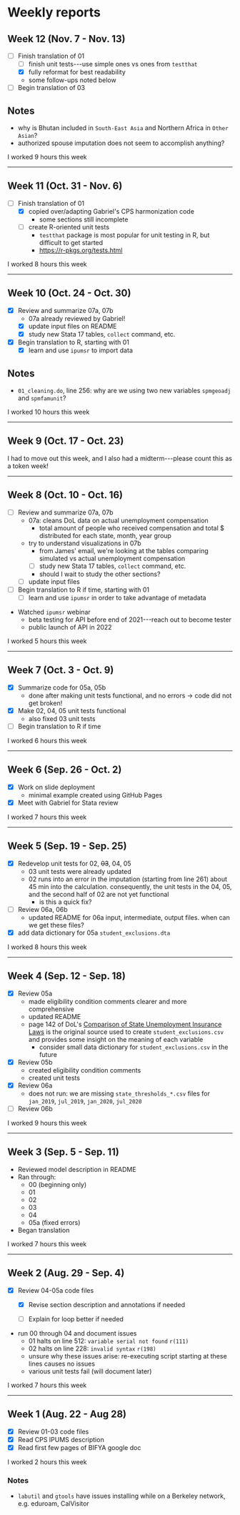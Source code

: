 # Weekly reports

## Week 12 (Nov. 7 - Nov. 13)

- [ ] Finish translation of 01
  - [ ] finish unit tests---use simple ones vs ones from `testthat`
  - [x] fully reformat for best readability
  - some follow-ups noted below
- [ ] Begin translation of 03

## Notes

- why is Bhutan included in `South-East Asia` and Northern Africa in `Other Asian`?
- authorized spouse imputation does not seem to accomplish anything?

I worked 9 hours this week

---

## Week 11 (Oct. 31 - Nov. 6)

- [ ] Finish translation of 01
  - [x] copied over/adapting Gabriel's CPS harmonization code
    - some sections still incomplete
  - [ ] create R-oriented unit tests
    - `testthat` package is most popular for unit testing in R, but difficult to get started
    - https://r-pkgs.org/tests.html

I worked 8 hours this week

---

## Week 10 (Oct. 24 - Oct. 30)

- [x] Review and summarize 07a, 07b
  - 07a already reviewed by Gabriel!
  - [x] update input files on README
  - [x] study new Stata 17 tables, `collect` command, etc.
- [x] Begin translation to R, starting with 01
  - [x] learn and use `ipumsr` to import data

## Notes

- `01_cleaning.do`, line 256: why are we using two new variables `spmgeoadj` and `spmfamunit`?

I worked 10 hours this week

---

## Week 9 (Oct. 17 - Oct. 23)

I had to move out this week, and I also had a midterm---please count this as a token week!

---

## Week 8 (Oct. 10 - Oct. 16)

- [ ] Review and summarize 07a, 07b
  - 07a: cleans DoL data on actual unemployment compensation
    - total amount of people who received compensation and total $ distributed for each state, month, year group
  - try to understand visualizations in 07b
    - from James' email, we're looking at the tables comparing simulated vs actual unemployment compensation
    - [ ] study new Stata 17 tables, `collect` command, etc.
    - should I wait to study the other sections?
  - [ ] update input files
- [ ] Begin translation to R if time, starting with 01
  - [ ] learn and use `ipumsr` in order to take advantage of metadata
- Watched `ipumsr` webinar
  - beta testing for API before end of 2021---reach out to become tester
  - public launch of API in 2022

I worked 5 hours this week

---

## Week 7 (Oct. 3 - Oct. 9)

- [x] Summarize code for 05a, 05b
  - done after making unit tests functional, and no errors -> code did not get broken!
- [x] Make 02, 04, 05 unit tests functional
  - also fixed 03 unit tests
- [ ] Begin translation to R if time

I worked 6 hours this week

---

## Week 6 (Sep. 26 - Oct. 2)

- [x] Work on slide deployment
  - minimal example created using GitHub Pages
- [x] Meet with Gabriel for Stata review

I worked 7 hours this week

---

## Week 5 (Sep. 19 - Sep. 25)

- [x] Redevelop unit tests for 02, ~~03~~, 04, 05
  - 03 unit tests were already updated
  - 02 runs into an error in the imputation (starting from line 261) about 45 min into the calculation. consequently, the unit tests in the 04, 05, and the second half of 02 are not yet functional
    - is this a quick fix?
- [ ] Review 06a, 06b
  - updated README for 06a input, intermediate, output files. when can we get these files?
- [x] add data dictionary for 05a `student_exclusions.dta`

I worked 8 hours this week

---

## Week 4 (Sep. 12 - Sep. 18)

- [x] Review 05a
  - made eligibility condition comments clearer and more comprehensive
  - updated README
  - page 142 of DoL's [Comparison of State Unemployment Insurance Laws](https://oui.doleta.gov/unemploy/pdf/uilawcompar/2020/complete.pdf) is the original source used to create `student_exclusions.csv` and provides some insight on the meaning of each variable
    - consider small data dictionary for `student_exclusions.csv` in the future
- [x] Review 05b
  - created eligibility condition comments
  - created unit tests
- [x] Review 06a
  - does not run: we are missing `state_thresholds_*.csv` files for `jan_2019`, `jul_2019`, `jan_2020`, `jul_2020`
- [ ] Review 06b

I worked 9 hours this week

---

## Week 3 (Sep. 5 - Sep. 11)

- Reviewed model description in README
- Ran through:
  - 00 (beginning only)
  - 01
  - 02
  - 03
  - 04
  - 05a (fixed errors)
- Began translation

I worked 7 hours this week

---

## Week 2 (Aug. 29 - Sep. 4)

- [x] Review 04-05a code files
  - [x] Revise section description and annotations if needed
  - [ ] Explain for loop better if needed


- run 00 through 04 and document issues
  - 01 halts on line 512: `variable serial not found` `r(111)`
  - 02 halts on line 228: `invalid syntax` `r(198)`
  - unsure why these issues arise: re-executing script starting at these lines causes no issues
  - various unit tests fail (will document later)

I worked 7 hours this week

---

## Week 1 (Aug. 22 - Aug 28)
- [x] Review 01-03 code files
- [x] Read CPS IPUMS description
- [x] Read first few pages of BIFYA google doc

I worked 2 hours this week

### Notes

- `labutil` and `gtools` have issues installing while on a Berkeley network, e.g. eduroam, CalVisitor

